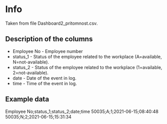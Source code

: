 # Info

Taken from file Dashboard2_pritomnost.csv.


## Description of the columns

* Employee No - Employee number 
* status_1 - Status of the employee related to the workplace (A=available, N=not-available).
* status_2 - Status of the employee related to the workplace (1=available, 2=not-available).
* date - Date of the event in log.
* time - Time of the event in log.

## Example data

Employee No;status_1;status_2;date;time
50035;A;1;2021-06-15;08:40:48
50035;N;2;2021-06-15;15:31:34

